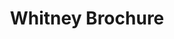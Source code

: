---
ee_id: '108'
site: '1'
type: '2'
url: 2011-092-whitney-brochure
title: Whitney Brochure
year: '2011'
display_year: '2011'
medium: Brochure
dims:
pitch: Brochure with 8 free prints included. Edition unknown (a few thousand?).
ps: A brochure made for a show I did @ the Whitney Museum called Pro Tools. This was
  also kinda the take away "catalog" for the show, aka it wz free and available at
  the exhibition. The idea here was we made two versions, one for the web (download
  below) and one that was printable. If you have download the below PDF and r wondering
  why it seemed backwards, that’s cause it is designed to be printed out all at once
  on a desktop printer, and then folded along the center length wise, after which
  it will turn into a small booklet. In the version of the brochure which wz at the
  Whitney, since it was printed by a professional printer which has the ability to
  print on the backs of pages, I had the back of each page be a Photoshop Gradient.
  Therefore you will notice the brochure at the Whitney has no staple, … anyway, during
  the show ppl didn't seem to get this brochure had 8 free lithos in them, so more
  power to whoever took them and kept them. :)
live_url:
related:
youtube:
related_code:
imgs: whitney-brochure-2011-092-detail-database.jpg
subheading:
download: arcangel_brochure.pdf
add_credit:
commission:
layout: things-i-made
---